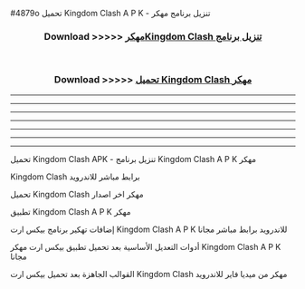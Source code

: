 #4879o تحميل Kingdom Clash  A P K - تنزيل برنامج مهكر



<div align="center">
<h3>Download >>>>> <a href="https://runaway1.web.app/?sq=Kingdom Clash ">مهكرKingdom Clash  تنزيل برنامج</a></h3><br>

<h3>Download >>>>> <a href="https://runaway1.web.app/?sq=Kingdom Clash ">تحميل Kingdom Clash  مهكر</a></h3>
</div>


----------------------------------------------------------

----------------------------------------------------------

----------------------------------------------------------

----------------------------------------------------------

----------------------------------------------------------

----------------------------------------------------------

----------------------------------------------------------

تحميل Kingdom Clash  APK - تنزيل برنامج Kingdom Clash  A P K مهكر

Kingdom Clash  برابط مباشر للاندرويد

تحميل Kingdom Clash  مهكر اخر اصدار

تطبيق Kingdom Clash  A P K مهكر

إضافات تهكير برنامج بيكس ارت Kingdom Clash  A P K للاندرويد برابط مباشر مجانا

أدوات التعديل الأساسية بعد تحميل تطبيق بيكس ارت مهكر Kingdom Clash  A P K مجانا

القوالب الجاهزة بعد تحميل بيكس ارت Kingdom Clash  مهكر من ميديا فاير للاندرويد


